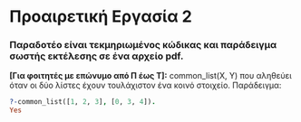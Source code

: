 # Προαιρετική Εργασία 2
### Παραδοτέο είναι τεκμηριωμένος κώδικας και παράδειγμα σωστής εκτέλεσης σε ένα αρχείο pdf.
**[Για φοιτητές με επώνυμο από Π έως Τ]:** common_list(X, Y) που αληθεύει όταν οι δύο λίστες έχουν τουλάχιστον ένα κοινό στοιχείο. Παράδειγμα:

```prolog
?-common_list([1, 2, 3], [0, 3, 4]).
Yes
```